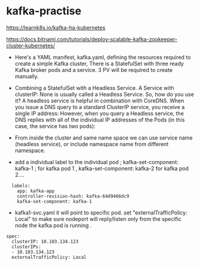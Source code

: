 # kafka-practise

https://learnk8s.io/kafka-ha-kubernetes

https://docs.bitnami.com/tutorials/deploy-scalable-kafka-zookeeper-cluster-kubernetes/


*  Here's a YAML manifest, kafka.yaml, defining the resources required to create a simple Kafka cluster, There is a StatefulSet with three ready Kafka broker pods and a service. 3 PV will be required to create manually. 

* Combining a StatefulSet with a Headless Service. A Service with clusterIP: None is usually called a Headless Service. 
So, how do you use it? A headless service is helpful in combination with CoreDNS. When you issue a DNS query to a standard ClusterIP service, you receive a single IP address: However, when you query a Headless service, the DNS replies with all of the individual IP addresses of the Pods (in this case, the service has two pods):

* From inside the cluster and same name space we can use service name (headless service), or include namespace name from different namespace. 
* add a individual label to the individual pod ; kafka-set-component: kafka-1 ; for kafka pod 1 , kafka-set-component: kafka-2 for kafka pod 2....
```
  labels:
    app: kafka-app
    controller-revision-hash: kafka-64d9466dc9
    kafka-set-component: kafka-1
```

* kafka1-svc.yaml it will point to specific pod. set "externalTrafficPolicy: Local" to make sure nodeport will reply/listen only from the specific node the kafka pod is running . 

```
spec:
  clusterIP: 10.103.134.123
  clusterIPs:
  - 10.103.134.123
  externalTrafficPolicy: Local
```
